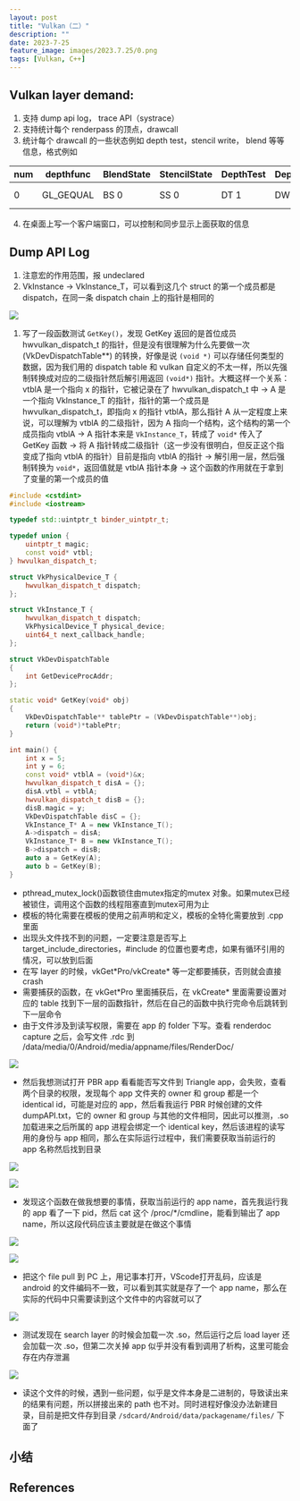 ```yaml
---
layout: post
title: "Vulkan（二）"
description: ""
date: 2023-7-25
feature_image: images/2023.7.25/0.png
tags: [Vulkan, C++]
---
```


<!--more-->

## Vulkan layer demand:

1.	支持 dump api log， trace API（systrace）
2.	支持统计每个 renderpass 的顶点，drawcall
3.	统计每个 drawcall 的一些状态例如 depth test，stencil write， blend 等等信息，格式例如

|  num   | depthfunc | BlendState | StencilState | DepthTest | DepthWrite | StencilWrite | ColorWrite | Discard | 
|  ----  |  ----  |  ----  |  ----  |  ----  |  ----  |  ----  |  ----  |  ----  |
| 0 | GL_GEQUAL | BS 0 | SS 0 | DT 1 | DW 1 | SW 1 | CW1111 | discard 0

4. 在桌面上写一个客户端窗口，可以控制和同步显示上面获取的信息

## Dump API Log

1. 注意宏的作用范围，报 undeclared
2. VkInstance -> VkInstance_T，可以看到这几个 struct 的第一个成员都是 dispatch，在同一条 dispatch chain 上的指针是相同的

![](../images/2023.7.25/1.png)

1. 写了一段函数测试 `GetKey()`，发现 GetKey 返回的是首位成员 hwvulkan_dispatch_t 的指针，但是没有很理解为什么先要做一次 (VkDevDispatchTable**) 的转换，好像是说 `(void *)` 可以存储任何类型的数据，因为我们用的 dispatch table 和 vulkan 自定义的不太一样，所以先强制转换成对应的二级指针然后解引用返回 `(void*)` 指针。大概这样一个关系：vtblA 是一个指向 x 的指针，它被记录在了 hwvulkan_dispatch_t 中 -> A 是一个指向 VkInstance_T 的指针，指针的第一个成员是 hwvulkan_dispatch_t，即指向 x 的指针 vtblA，那么指针 A 从一定程度上来说，可以理解为 vtblA 的二级指针，因为 A 指向一个结构，这个结构的第一个成员指向 vtblA -> A 指针本来是 `VkInstance_T`，转成了 `void*` 传入了 GetKey 函数 -> 将 A 指针转成二级指针（这一步没有很明白，但反正这个指变成了指向 vtblA 的指针）目前是指向 vtblA 的指针 -> 解引用一层，然后强制转换为 `void*`，返回值就是 vtblA 指针本身 -> 这个函数的作用就在于拿到了变量的第一个成员的值

```C++
#include <cstdint>
#include <iostream>

typedef std::uintptr_t binder_uintptr_t;

typedef union {
    uintptr_t magic;
    const void* vtbl;
} hwvulkan_dispatch_t;

struct VkPhysicalDevice_T {
    hwvulkan_dispatch_t dispatch;
};

struct VkInstance_T {
    hwvulkan_dispatch_t dispatch;
    VkPhysicalDevice_T physical_device;
    uint64_t next_callback_handle;
};

struct VkDevDispatchTable
{
    int GetDeviceProcAddr;
};

static void* GetKey(void* obj)
{
    VkDevDispatchTable** tablePtr = (VkDevDispatchTable**)obj;
    return (void*)*tablePtr;
}

int main() {
    int x = 5;
    int y = 6;
    const void* vtblA = (void*)&x;
    hwvulkan_dispatch_t disA = {};
    disA.vtbl = vtblA;
    hwvulkan_dispatch_t disB = {};
    disB.magic = y;
    VkDevDispatchTable disC = {};
    VkInstance_T* A = new VkInstance_T();
    A->dispatch = disA;
    VkInstance_T* B = new VkInstance_T();
    B->dispatch = disB;
    auto a = GetKey(A);
    auto b = GetKey(B);
}
```

- pthread_mutex_lock()函数锁住由mutex指定的mutex 对象。如果mutex已经被锁住，调用这个函数的线程阻塞直到mutex可用为止
- 模板的特化需要在模板的使用之前声明和定义，模板的全特化需要放到 .cpp 里面
- 出现头文件找不到的问题，一定要注意是否写上 target_include_directories，#include 的位置也要考虑，如果有循环引用的情况，可以放到后面
- 在写 layer 的时候，vkGet\*Pro/vkCreate\* 等一定都要捕获，否则就会直接 crash
- 需要捕获的函数，在 vkGet\*Pro 里面捕获后，在 vkCreate\* 里面需要设置对应的 table 找到下一层的函数指针，然后在自己的函数中执行完命令后跳转到下一层命令
- 由于文件涉及到读写权限，需要在 app 的 folder 下写。查看 renderdoc capture 之后，会写文件 .rdc 到 /data/media/0/Android/media/appname/files/RenderDoc/

![](../images/2023.7.25/0.png)

- 然后我想测试打开 PBR app 看看能否写文件到 Triangle app，会失败，查看两个目录的权限，发现每个 app 文件夹的 owner 和 group 都是一个 identical id，可能是对应的 app，然后看我运行 PBR 时候创建的文件 dumpAPI.txt，它的 owner 和 group 与其他的文件相同，因此可以推测，.so 加载进来之后所属的 app 进程会绑定一个 identical key，然后该进程的读写用的身份与 app 相同，那么在实际运行过程中，我们需要获取当前运行的 app 名称然后找到目录

![](../images/2023.7.25/2.png)

![](../images/2023.7.25/3.png)

- 发现这个函数在做我想要的事情，获取当前运行的 app name，首先我运行我的 app 看了一下 pid，然后 cat 这个 /proc/\*/cmdline，能看到输出了 app name，所以这段代码应该主要就是在做这个事情

![](../images/2023.7.25/5.png)

![](../images/2023.7.25/4.png)

- 把这个 file pull 到 PC 上，用记事本打开，VScode打开乱码，应该是 android 的文件编码不一致，可以看到其实就是存了一个 app name，那么在实际的代码中只需要读到这个文件中的内容就可以了

![](../images/2023.7.25/6.png)

- 测试发现在 search layer 的时候会加载一次 .so，然后运行之后 load layer 还会加载一次 .so，但第二次关掉 app 似乎并没有看到调用了析构，这里可能会存在内存泄漏

![](../images/2023.7.25/7.png)

- 读这个文件的时候，遇到一些问题，似乎是文件本身是二进制的，导致读出来的结果有问题，所以拼接出来的 path 也不对。同时进程好像没办法新建目录，目前是把文件存到目录 `/sdcard/Android/data/packagename/files/` 下面了

## 小结

## References